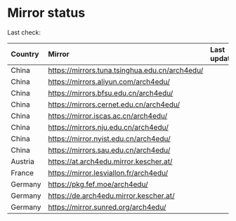 <script src="./time.js"></script>
# Mirror status
Last check: <script type="text/javascript">localize(1728213465.8466365);</script>

|Country|Mirror|Last update|
|:------|:-----|:----------|
|China|https://mirrors.tuna.tsinghua.edu.cn/arch4edu/|<script type="text/javascript">localize(1728067386);</script>|
|China|https://mirrors.aliyun.com/arch4edu/|<script type="text/javascript">localize(1728153545);</script>|
|China|https://mirrors.bfsu.edu.cn/arch4edu/|<script type="text/javascript">localize(1728196816);</script>|
|China|https://mirrors.cernet.edu.cn/arch4edu/|<script type="text/javascript">localize(1728196816);</script>|
|China|https://mirror.iscas.ac.cn/arch4edu/|<script type="text/javascript">localize(1728067386);</script>|
|China|https://mirrors.nju.edu.cn/arch4edu/|<script type="text/javascript">localize(1728153545);</script>|
|China|https://mirror.nyist.edu.cn/arch4edu/|<script type="text/javascript">localize(1728153545);</script>|
|China|https://mirrors.sau.edu.cn/arch4edu/|<script type="text/javascript">localize(1728153545);</script>|
|Austria|https://at.arch4edu.mirror.kescher.at/|<script type="text/javascript">localize(1728196816);</script>|
|France|https://mirror.lesviallon.fr/arch4edu/|<script type="text/javascript">localize(1728153545);</script>|
|Germany|https://pkg.fef.moe/arch4edu/|<script type="text/javascript">localize(1728196816);</script>|
|Germany|https://de.arch4edu.mirror.kescher.at/|<script type="text/javascript">localize(1728196816);</script>|
|Germany|https://mirror.sunred.org/arch4edu/|<script type="text/javascript">localize(1728196816);</script>|

<script src="./tablefilter/tablefilter.js"></script>
<script src="./table.js"></script>